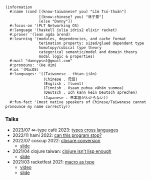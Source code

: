 ```racket
(information
  #:name (cond [(know-taiwanese? you) "Lîm Tsú-thuàn"]
               [(know-chinese? you) "林子篆"]
               [else "Danny"])
  #:focus-on '(PLT Networking OS)
  #:language '(haskell julia idris2 elixir racket)
  #:prover '(lean agda arend)
  #:learning '(modules, dependencies, and cache format
               terimation property: sized/glued dependent type
               homotopy/cubical type theory
               categorical semantic/model and domain theory
               modal logic & properties)
  #:mail "dannypsnl@gmail.com"
  #:pronouns: '(He Him)
  #:os '(MacOS)
  #:languages: '((Taiwanese . thian-jiân)
                 (Chinese . 母語)
                 (English . fluent)
                 (Finnish . Osaan puhua vähän suomea)
                 (Deutsch . Ich kann kein Deutsch sprechen)
                 (Japanese . 日本語がわからない))
  #:fun-fact '(most native speakers of Chinese/Taiwanese cannot pronounce my name correctly))
```

### Talks

- 2023/07 ∞-type café 2023: [types cross languages](https://hackmd.io/@dannypsnl/BJZ6QoGd3#)
- 2022/11 hami 2022: [can this program stop?](https://hackmd.io/@dannypsnl/BJpjDSeGj#)
- 2022/07 coscup 2022: [closure conversion](https://coscup.org/2022/zh-TW/session/HHWKMW)
  - [slide](https://dannypsnl.me/~slide/2022-07-closure-conversion.pdf)
- 2021/04 clojure taiwan: [clojure isn't lisp enough](https://www.meetup.com/Clojure-tw/events/277419019/)
  - [slide](https://dannypsnl.me/~slide/2021-04-clojure-isnt-lisp-enough.pdf)
- 2021/03 racketfest 2021: [macro as type](https://racketfest.com/)
  - [video](https://youtu.be/BLHxUzj7F-Q)
  - [slide](https://dannypsnl.me/~slide/2021-03-racketfest.rkt)
